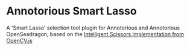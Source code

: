 # Annotorious Smart Lasso

A 'Smart Lasso' selection tool plugin for Annotorious and Annotorious OpenSeadragon, based on the 
[Intelligent Scissors implementation from OpenCV.js](https://docs.opencv.org/4.5.5/d9/df5/tutorial_js_intelligent_scissors.html)
